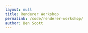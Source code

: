```yaml
---
layout: null
title: Renderer Workshop
permalink: /code/renderer-workshop/
author: Ben Scott
---
```



<script deferred type="module">

///
/// SNWG - make your own atmosphere day
///
/// 2017-10-11 Ben Scott @evan-erdos <bescott.org>
///
import * as T from '../lib/module.js'

// you should rename this to match your own renderer
import SimpleRenderer from '../workshop-1/SimpleRenderer.js'

// a rate of rotation and delta time
let rate = 3, dt = 0

// a "terrain" and a "thing", our object containers
let terrain = new T.Object3D(), thing = new T.Object3D()


let cube = new T.Mesh(
    new T.CubeGeometry(10,10,10),
    new T.MeshStandardMaterial({ color: 0xDDDDDD }))
    cube.position.set(-50,0,0)
    cube.receiveShadow = true
    cube.castShadow = true
    terrain.add(cube)


let box = new T.Mesh(
    new T.CubeGeometry(20,20,15),
    new T.MeshStandardMaterial({ color: 0xBBAAAA }))
    box.position.set(30,0,10)
    box.receiveShadow = true
    box.castShadow = true
    terrain.add(box)


let tree = new T.Mesh(
    new T.CubeGeometry(5,30,6),
    new T.MeshStandardMaterial({ color: 0x777777 }))
    tree.position.set(30,0,-40)
    tree.receiveShadow = true
    tree.castShadow = true
    terrain.add(tree)


let ground = new T.Mesh(
    new T.PlaneGeometry(1e2,1e2,32,32),
    new T.MeshPhongMaterial({ color: 0xAAAAAA }))
    ground.rotation.set(-Math.PI/2,0,0)
    ground.castShadow = true
    ground.receiveShadow = true
    terrain.add(ground)



let tetrahedron = new T.Mesh(
    new T.TetrahedronGeometry(1,2),
    new T.MeshStandardMaterial({
        wireframe: true,
        color: 0xFFFFFFAA,
        metalness: 0.3,
        roughness: 0.6,
        emissiveIntensity: 1.5, }))
    tetrahedron.position.set(0,2.5,0)
    tetrahedron.scale.set(1,2,1)
    thing.add(tetrahedron)


let sphere = new T.Mesh(
    new T.SphereGeometry(0.8,32,32),
    new T.MeshStandardMaterial({
        color: 0xFFAAEEAA,
        metalness: 0.1,
        roughness: 0.8, }))
    sphere.position.set(0,3,0)
    sphere.receiveShadow = true
    sphere.castShadow = true
    thing.add(sphere)



let diamond = new T.Mesh(
    new T.IcosahedronGeometry(0.25,0),
    new T.MeshStandardMaterial({
        color: 0xC1BAB1,
        metalness: 0.8,
        roughness: 0.3, }))
    diamond.position.set(0,1,0)
    diamond.receiveShadow = true
    diamond.castShadow = true
    thing.add(diamond)


let torus = new T.Mesh(
    new T.TorusKnotGeometry(1,0.1,32,16),
    new T.MeshStandardMaterial({
        color: 0x00FFAA,
        metalness: 0.0,
        roughness: 1.0, }))
    torus.position.set(0,0.5,0)
    torus.rotation.set(Math.PI/2,Math.PI/9,0)
    torus.receiveShadow = true
    torus.castShadow = true
    thing.add(torus)


function createPylon() {

    let light = new T.PointLight(0xFFDDFF, 1, 10, 2)
        light.position.set(0,1.5,0)
        light.castShadow = true
        light.shadow.camera.far = 100

    let bulb = new T.Mesh(
        new T.CylinderGeometry(0.1,0.1,0.5,8,2),
        new T.MeshStandardMaterial({
            color: 0xFFFFFF,
            emissive: 0xFFFFFF,
            emissiveIntensity: 2, }))
        bulb.position.set(0,1.7,0)
        bulb.castShadow = false
        bulb.receiveShadow = false


    let pylon = new T.Mesh(
        new T.CylinderGeometry(0.1,0.2,2.5,8,4),
        new T.MeshStandardMaterial({
            color: 0xBBEEFF,
            metalness: 0.1,
            roughness: 0.1,
            emissive: 1.0, }))
        pylon.add(light, bulb)
        pylon.rotation.set(Math.PI/2,0,0)
        pylon.position.set(0,3,1.5)
        pylon.castShadow = false
        pylon.receiveShadow = false

    return pylon
}


// superfluous iterator pattern for very fast overdesigning!
for (let theta of (function*() { yield 0; yield 180 })()) {
    let o = new T.Object3D()
    o.add(createPylon())
    o.rotateY(T.Math.degToRad(theta))
    thing.add(o)
}


// this is the update function that we pass to the renderer,
// who then calls us back before it renders the scene.
function update(time) {
    dt += time
    torus.position.z = 10*Math.sin(1+dt)*time
    torus.position.x = Math.cos(dt)*time
    torus.rotateY(-2*rate*time)
    thing.rotateY(rate*time)
}



let renderer = new SimpleRenderer({
    position: { x: 0, y: 10, z: 15 },
    update: (t) => update(t),
    path: '../../data/evan-erdos/' })


thing.position.set(0,2.5,0)


// adds our terrain and the spinning thing to the renderer
renderer.add(terrain, thing)

</script>

